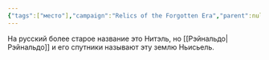 ```yaml
---
{"tags":["место"],"campaign":"Relics of the Forgotten Era","parent":null,"dg-publish":true,"aliases":["Нитэль"],"permalink":"/nisel/","dgPassFrontmatter":true}
---
```


На русский более старое название это Нитэль, но [[Рэйнальдо\|Рэйнальдо]] и его спутники называют эту землю Ньисьель.